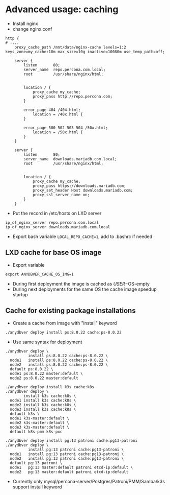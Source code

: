 # Advanced usage: caching

* Install nginx
* change nginx.conf
```
http {
# ....
    proxy_cache_path /mnt/data/nginx-cache levels=1:2 keys_zone=my_cache:10m max_size=10g inactive=10080m use_temp_path=off;

    server {
        listen       80;
        server_name  repo.percona.com.local;
        root         /usr/share/nginx/html;


        location / {
            proxy_cache my_cache;
            proxy_pass http://repo.percona.com;
        }

        error_page 404 /404.html;
            location = /40x.html {
        }

        error_page 500 502 503 504 /50x.html;
            location = /50x.html {
        }
    }

    server {
        listen       80;
        server_name  downloads.mariadb.com.local;
        root         /usr/share/nginx/html;


        location / {
            proxy_cache my_cache;
            proxy_pass https://downloads.mariadb.com;
            proxy_set_header Host downloads.mariadb.com;
            proxy_ssl_server_name on;
        }
    }
```
* Put the record in /etc/hosts on LXD server
```
ip_of_nginx_server repo.percona.com.local
ip_of_nginx_server downloads.mariadb.com.local

```
* Export bash variable `LOCAL_REPO_CACHE=1`, add to .bashrc if needed

## LXD cache for base OS image
* Export variable
```
export ANYDBVER_CACHE_OS_IMG=1
```
* During first deployment the image is cached as ${USER}-$OS-empty
* During next deployments for the same OS the cache image speedup startup

## Cache for existing package installations
* Create a cache from image with "install" keyword
```
./anydbver deploy install ps:8.0.22 cache:ps-8.0.22
```
* Use same syntax for deployment
```
./anydbver deploy \
          install ps:8.0.22 cache:ps-8.0.22 \
  node1   install ps:8.0.22 cache:ps-8.0.22 \
  node2   install ps:8.0.22 cache:ps-8.0.22 \
  default ps:8.0.22 \
  node1 ps:8.0.22 master:default \
  node2 ps:8.0.22 master:default
```

```
./anydbver deploy install k3s cache:k8s
./anydbver deploy \
        install k3s cache:k8s \
  node1 install k3s cache:k8s \
  node2 install k3s cache:k8s \
  node3 install k3s cache:k8s \
  default k3s \
  node1 k3s-master:default \
  node2 k3s-master:default \
  node3 k3s-master:default \
  default k8s-pmm k8s-pxc
```

```
./anydbver deploy install pg:13 patroni cache:pg13-patroni
./anydbver deploy \
          install pg:13 patroni cache:pg13-patroni \
  node1   install pg:13 patroni cache:pg13-patroni \
  node2   install pg:13 patroni cache:pg13-patroni \
  default pg:13 patroni \
  node1   pg:13 master:default patroni etcd-ip:default \
  node2   pg:13 master:default patroni etcd-ip:default
```

* Currently only mysql/percona-server/Postgres/Patroni/PMM/Samba/k3s support install keyword
